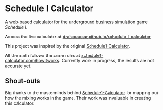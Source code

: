 # Schedule I Calculator

A web-based calculator for the underground business simulation game *Schedule I*.

Access the live calculator at [drakecaesar.github.io/schedule-I-calculator](https://drakecaesar.github.io/schedule-I-calculator)

This project was inspired by the original [Schedule1-Calculator](https://schedule1-calculator.com/).

All the math follows the same rules at [schedule1-calculator.com/howitworks](https://schedule1-calculator.com/howitworks).
Currently work in progress, the results are not accurate yet.

## Shout-outs

Big thanks to the masterminds behind [Schedule1-Calculator](https://schedule1-calculator.com/) for mapping out how the mixing works in the game. Their work was invaluable in creating this calculator.